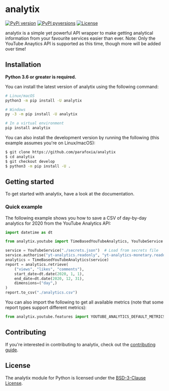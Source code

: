 # analytix

[![PyPi version](https://img.shields.io/pypi/v/analytix.svg)](https://pypi.python.org/pypi/analytix/) [![PyPI pyversions](https://img.shields.io/pypi/pyversions/analytix.svg)](https://pypi.python.org/pypi/analytix/) [![License](https://img.shields.io/github/license/parafoxia/analytix.svg)](https://github.com/parafoxia/analytix/blob/main/LICENSE)

analytix is a simple yet powerful API wrapper to make getting analytical information from your favourite services easier than ever. Note: Only the YouTube Anaytics API is supported as this time, though more will be added over time!

## Installation

**Python 3.6 or greater is required.**

You can install the latest version of analytix using the following command:

```bash
# Linux/macOS
python3 -m pip install -U analytix

# Windows
py -3 -m pip install -U analytix

# In a virtual environment
pip install analytix
```

You can also install the development version by running the following (this example assumes you're on Linux/macOS):

```bash
$ git clone https://github.com/parafoxia/analytix
$ cd analytix
$ git checkout develop
$ python3 -m pip install -U .
```

## Getting started

To get started with analytix, have a look at the documentation.

### Quick example

The following example shows you how to save a CSV of day-by-day analytics for 2020 from the YouTube Analytics API:

```py
import datetime as dt

from analytix.youtube import TimeBasedYouTubeAnalytics, YouTubeService

service = YouTubeService("./secrets.json")  # Load from secrets file
service.authorise("yt-analytics.readonly", "yt-analytics-monetary.readonly")
analytics = TimeBasedYouTubeAnalytics(service)
report = analytics.retrieve(
    ("views", "likes", "comments"),
    start_date=dt.date(2020, 1, 1),
    end_date=dt.date(2020, 12, 31),
    dimensions=("day",)
)
report.to_csv("./analytics.csv")
```

You can also import the following to get all available metrics (note that some report types support different metrics):

```py
from analytix.youtube.features import YOUTUBE_ANALYTICS_DEFAULT_METRICS
```

## Contributing

If you're interested in contributing to analytix, check out the [contributing guide](https://github.com/parafoxia/analytix/blob/main/CONTRIBUTING.md).

## License

The analytix module for Python is licensed under the [BSD-3-Clause License](https://github.com/parafoxia/analytix/blob/main/LICENSE).
